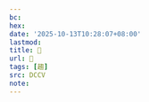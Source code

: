 ```yaml
---
bc:
hex:
date: '2025-10-13T10:28:07+08:00'
lastmod:
title: 􁹽
url: 􁹽
tags: [趨]
src: DCCV
note:
---
```


